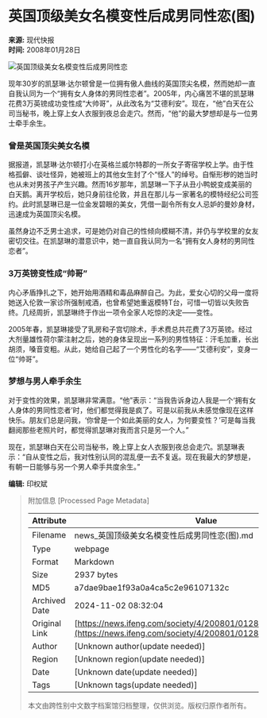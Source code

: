 # 英国顶级美女名模变性后成男同性恋(图)

**来源:** 现代快报  
**时间:** 2008年01月28日

![英国顶级美女名模变性后成男同性恋](http://img.ifeng.com/res/200801/0128_305736.jpg)

现年30岁的凯瑟琳·达尔顿曾是一位拥有傲人曲线的英国顶尖名模，然而她却一直自我认同为一个“拥有女人身体的男同性恋者”。2005年，内心痛苦不堪的凯瑟琳花费3万英镑成功变性成“大帅哥”，从此改名为“艾德利安”。现在，“他”白天在公司当秘书，晚上穿上女人衣服到夜总会走穴。然而，“他”的最大梦想却是与一位男士牵手余生。

### 曾是英国顶尖美女名模

据报道，凯瑟琳·达尔顿打小在英格兰威尔特郡的一所女子寄宿学校上学。由于性格孤僻、谈吐怪异，她被班上的其他女生封了个“怪人”的绰号。自惭形秽的她当时也从未对男孩子产生兴趣。然而16岁那年，凯瑟琳一下子从丑小鸭蜕变成美丽的白天鹅。离开学校后，她只身前往伦敦，并且在那儿与一家著名的模特经纪公司签约。此时凯瑟琳已是一位金发碧眼的美女，凭借一副令所有女人忌妒的曼妙身材，迅速成为英国顶尖名模。

虽然身边不乏男士追求，可是她仍对自己的性倾向模糊不清，并仍与学校里的女友密切交往。在凯瑟琳的潜意识中，她一直自我认同为一名“拥有女人身材的男同性恋者”。

### 3万英镑变性成“帅哥”

内心矛盾挣扎之下，她开始用酒精和毒品麻醉自己。为此，爱女心切的父母一度将她送入伦敦一家诊所强制戒酒，也曾希望她重返模特T台，可惜一切皆以失败告终。几经周折，凯瑟琳终于作出一项令全家人吃惊的决定——变性。

2005年春，凯瑟琳接受了乳房和子宫切除术，手术费总共花费了3万英镑。经过大剂量雄性荷尔蒙注射之后，她的身体呈现出一系列的男性特征：汗毛加重，长出胡须，嗓音变粗。从此，她给自己起了一个男性化的名字——“艾德利安”，变身一位“帅哥”。

### 梦想与男人牵手余生

对于变性的效果，凯瑟琳非常满意。“他”表示：“当我告诉身边人我是一个‘拥有女人身体的男同性恋者’时，他们都觉得我是疯了。可是以前我从未感觉像现在这样快乐。朋友们总是问我，‘你曾是一个如此美丽的女人，为何要变性？’可是每当我翻阅那些老照片时，都觉得凯瑟琳对我而言只是另一个人。”

现在，凯瑟琳白天在公司当秘书，晚上穿上女人衣服到夜总会走穴。凯瑟琳表示：“自从变性之后，我对性别认同的混乱便一去不复返。现在我最大的梦想是，有朝一日能够与另一个男人牵手共度余生。” 

**编辑:** 印权斌

> 附加信息 [Processed Page Metadata]
>
> | Attribute       | Value                                  |
> |-----------------|----------------------------------------|
> | Filename        | news_英国顶级美女名模变性后成男同性恋(图).md                             |
> | Type            | webpage                                 |
> | Format          | Markdown                               |
> | Size            | 2937 bytes                           |
> | MD5             | a7dae9bae1f93a0a4ca5c2e96107132c                                  |
> | Archived Date   | 2024-11-02 08:32:04                             |
> | Original Link   | [https://news.ifeng.com/society/4/200801/0128_346_379808.shtml](https://news.ifeng.com/society/4/200801/0128_346_379808.shtml)                         |
> | Author          | [Unknown author(update needed)]                              |
> | Region          | [Unknown region(update needed)]                              |
> | Date            | [Unknown date(update needed)]                                 |
> | Tags            | [Unknown tags(update needed)]                                 |
>
> 本文由跨性别中文数字档案馆归档整理，仅供浏览。版权归原作者所有。
>